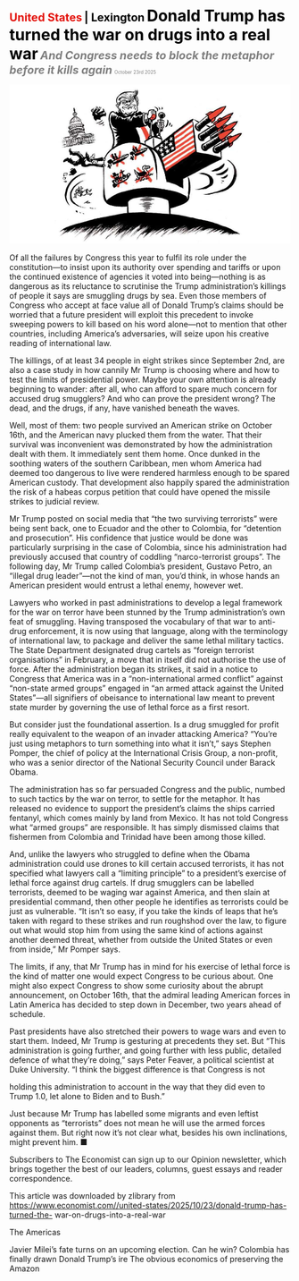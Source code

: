 <span style="color:#E3120B; font-size:14.9pt; font-weight:bold;">United States</span> <span style="color:#000000; font-size:14.9pt; font-weight:bold;">| Lexington</span>
<span style="color:#000000; font-size:21.0pt; font-weight:bold;">Donald Trump has turned the war on drugs into a real war</span>
<span style="color:#808080; font-size:14.9pt; font-weight:bold; font-style:italic;">And Congress needs to block the metaphor before it kills again</span>
<span style="color:#808080; font-size:6.2pt;">October 23rd 2025</span>

![](../images/018_Donald_Trump_has_turned_the_war_on_drugs_into_a_real_war/p0075_img01.jpeg)

Of all the failures by Congress this year to fulfil its role under the constitution—to insist upon its authority over spending and tariffs or upon the continued existence of agencies it voted into being—nothing is as dangerous as its reluctance to scrutinise the Trump administration’s killings of people it says are smuggling drugs by sea. Even those members of Congress who accept at face value all of Donald Trump’s claims should be worried that a future president will exploit this precedent to invoke sweeping powers to kill based on his word alone—not to mention that other countries, including America’s adversaries, will seize upon his creative reading of international law.

The killings, of at least 34 people in eight strikes since September 2nd, are also a case study in how cannily Mr Trump is choosing where and how to test the limits of presidential power. Maybe your own attention is already beginning to wander: after all, who can afford to spare much concern for accused drug smugglers? And who can prove the president wrong? The dead, and the drugs, if any, have vanished beneath the waves.

Well, most of them: two people survived an American strike on October 16th, and the American navy plucked them from the water. That their survival was inconvenient was demonstrated by how the administration dealt with them. It immediately sent them home. Once dunked in the soothing waters of the southern Caribbean, men whom America had deemed too dangerous to live were rendered harmless enough to be spared American custody. That development also happily spared the administration the risk of a habeas corpus petition that could have opened the missile strikes to judicial review.

Mr Trump posted on social media that “the two surviving terrorists” were being sent back, one to Ecuador and the other to Colombia, for “detention and prosecution”. His confidence that justice would be done was particularly surprising in the case of Colombia, since his administration had previously accused that country of coddling “narco-terrorist groups”. The following day, Mr Trump called Colombia’s president, Gustavo Petro, an “illegal drug leader”—not the kind of man, you’d think, in whose hands an American president would entrust a lethal enemy, however wet.

Lawyers who worked in past administrations to develop a legal framework for the war on terror have been stunned by the Trump administration’s own feat of smuggling. Having transposed the vocabulary of that war to anti-drug enforcement, it is now using that language, along with the terminology of international law, to package and deliver the same lethal military tactics. The State Department designated drug cartels as “foreign terrorist organisations” in February, a move that in itself did not authorise the use of force. After the administration began its strikes, it said in a notice to Congress that America was in a “non-international armed conflict” against “non-state armed groups” engaged in “an armed attack against the United States”—all signifiers of obeisance to international law meant to prevent state murder by governing the use of lethal force as a first resort.

But consider just the foundational assertion. Is a drug smuggled for profit really equivalent to the weapon of an invader attacking America? “You’re just using metaphors to turn something into what it isn’t,” says Stephen Pomper, the chief of policy at the International Crisis Group, a non-profit, who was a senior director of the National Security Council under Barack Obama.

The administration has so far persuaded Congress and the public, numbed to such tactics by the war on terror, to settle for the metaphor. It has released no evidence to support the president’s claims the ships carried fentanyl, which comes mainly by land from Mexico. It has not told Congress what “armed groups” are responsible. It has simply dismissed claims that fishermen from Colombia and Trinidad have been among those killed.

And, unlike the lawyers who struggled to define when the Obama administration could use drones to kill certain accused terrorists, it has not specified what lawyers call a “limiting principle” to a president’s exercise of lethal force against drug cartels. If drug smugglers can be labelled terrorists, deemed to be waging war against America, and then slain at presidential command, then other people he identifies as terrorists could be just as vulnerable. “It isn’t so easy, if you take the kinds of leaps that he’s taken with regard to these strikes and run roughshod over the law, to figure out what would stop him from using the same kind of actions against another deemed threat, whether from outside the United States or even from inside,” Mr Pomper says.

The limits, if any, that Mr Trump has in mind for his exercise of lethal force is the kind of matter one would expect Congress to be curious about. One might also expect Congress to show some curiosity about the abrupt announcement, on October 16th, that the admiral leading American forces in Latin America has decided to step down in December, two years ahead of schedule.

Past presidents have also stretched their powers to wage wars and even to start them. Indeed, Mr Trump is gesturing at precedents they set. But “This administration is going further, and going further with less public, detailed defence of what they’re doing,” says Peter Feaver, a political scientist at Duke University. “I think the biggest difference is that Congress is not

holding this administration to account in the way that they did even to Trump 1.0, let alone to Biden and to Bush.”

Just because Mr Trump has labelled some migrants and even leftist opponents as “terrorists” does not mean he will use the armed forces against them. But right now it’s not clear what, besides his own inclinations, might prevent him. ■

Subscribers to The Economist can sign up to our Opinion newsletter, which brings together the best of our leaders, columns, guest essays and reader correspondence.

This article was downloaded by zlibrary from https://www.economist.com//united-states/2025/10/23/donald-trump-has-turned-the- war-on-drugs-into-a-real-war

The Americas

Javier Milei’s fate turns on an upcoming election. Can he win? Colombia has finally drawn Donald Trump’s ire The obvious economics of preserving the Amazon